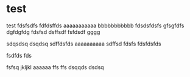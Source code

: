 test
====

test
fdsfsdfs
fdfdsffds
aaaaaaaaaaa
bbbbbbbbbbb
fdsdsfdsfs
gfsgfdfs
dgfdgfdg
fdsfsd
dsffsdf
fsfdsdf
gggg

sdqsdsq
dsqdsq
sdffdsfds
aaaaaaaaaa
sdffsd
fdsfs
fdsfdsfds

fsdfds
fds

fsfsq
jkljkl
aaaaaa
ffs
ffs
dsqqds
dsdsq
